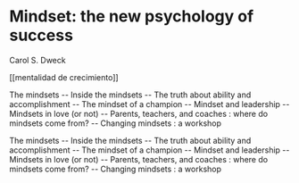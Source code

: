 # Mindset: the new psychology of success
Carol S. Dweck

[[mentalidad de crecimiento]]

The mindsets -- Inside the mindsets -- The truth about ability and accomplishment -- The mindset of a champion -- Mindset and leadership -- Mindsets in love (or not) -- Parents, teachers, and coaches : where do mindsets come from? -- Changing mindsets : a workshop

The mindsets -- Inside the mindsets -- The truth about ability and accomplishment -- The mindset of a champion -- Mindset and leadership -- Mindsets in love (or not) -- Parents, teachers, and coaches : where do mindsets come from? -- Changing mindsets : a workshop

